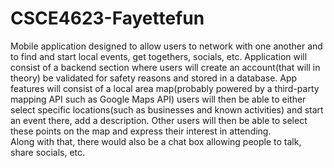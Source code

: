# CSCE4623-Fayettefun

Mobile application designed to allow users to network with one another and to find and start local events, get togethers, socials, etc. 
Application will consist of a backend section where users will create an account(that will in theory) be validated for safety reasons and stored in a database. 
App features will consist of a local area map(probably powered by a third-party mapping API such as Google Maps API) users will then be able to either select specific locations(such as businesses and known activities) 
and start an event there, add a description. Other users will then be able to select these points on the map and express their interest in attending.  
Along with that, there would also be a chat box allowing people to talk, share socials, etc.
